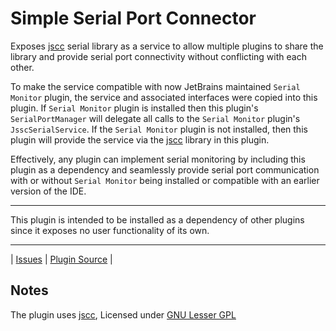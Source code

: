 # Simple Serial Port Connector

Exposes [jscc] serial library as a service to allow multiple plugins to share the library and
provide serial port connectivity without conflicting with each other.

To make the service compatible with now JetBrains maintained `Serial Monitor` plugin, the
service and associated interfaces were copied into this plugin. If `Serial Monitor` plugin is
installed then this plugin's `SerialPortManager` will delegate all calls to the `Serial Monitor`
plugin's `JsscSerialService`. If the `Serial Monitor` plugin is not installed, then this plugin
will provide the service via the [jscc] library in this plugin.

Effectively, any plugin can implement serial monitoring by including this plugin as a dependency
and seamlessly provide serial port communication with or without `Serial Monitor` being
installed or compatible with an earlier version of the IDE.

<hr>  

This plugin is intended to be installed as a dependency of other plugins since it exposes no
user functionality of its own.

<hr>

| [Issues][] | [Plugin Source][] |



## Notes

The plugin uses [jscc], Licensed under [GNU Lesser GPL]

[GNU Lesser GPL]: http://www.gnu.org/licenses/lgpl.html
[Issues]: https://github.com/vsch/SimpleSerialPortService/issues
[Plugin Source]: https://github.com/vsch/SimpleSerialPortService
[jscc]: https://github.com/java-native/jssc


